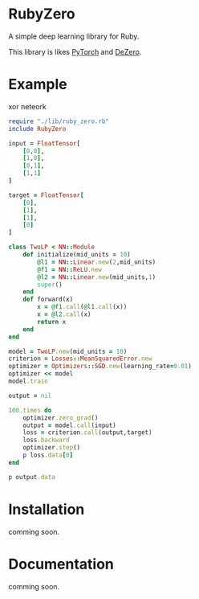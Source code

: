 # RubyZero
A simple deep learning library for Ruby.

This library is likes [PyTorch](https://github.com/pytorch/pytorch) and [DeZero](https://github.com/oreilly-japan/deep-learning-from-scratch-3).

# Example
xor neteork
```ruby
require "./lib/ruby_zero.rb"
include RubyZero

input = FloatTensor[
    [0,0],
    [1,0],
    [0,1],
    [1,1]
]

target = FloatTensor[
    [0],
    [1],
    [1],
    [0]
]

class TwoLP < NN::Module
    def initialize(mid_units = 10)
        @l1 = NN::Linear.new(2,mid_units)
        @f1 = NN::ReLU.new
        @l2 = NN::Linear.new(mid_units,1)
        super()
    end
    def forward(x)
        x = @f1.call(@l1.call(x))
        x = @l2.call(x)
        return x
    end
end

model = TwoLP.new(mid_units = 10)
criterion = Losses::MeanSquaredError.new
optimizer = Optimizers::SGD.new(learning_rate=0.01)
optimizer << model
model.train

output = nil

100.times do
    optimizer.zero_grad()
    output = model.call(input)
    loss = criterion.call(output,target)
    loss.backward
    optimizer.step()
    p loss.data[0]
end

p output.data
```

# Installation
comming soon.

# Documentation
comming soon.